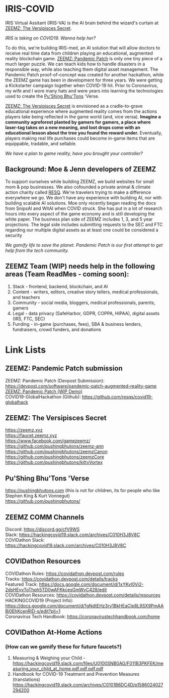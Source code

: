 # IRIS-COVID
IRIS Virtual Assitant (IRIS-VA) is the AI brain behind the wizard's curtain at [ZEEMZ: The Versipisces Secret](https://zeemz.xyz). 

*IRIS is taking on COVID19. Wanna help her?*

To do this, we're building IRIS-med, an AI solution that will allow doctors to receive real time data from children playing an educational, augmented reality blockchain game. [ZEEMZ: Pandemic Patch](https://faucet.zeemz.xyz/pandemicpatch/index.html) is only one tiny piece of a much larger puzzle. We can teach kids how to handle disasters in a responsible way, while also teaching them digital asset management. The Pandemic Patch proof-of-concept was created for another hackathon, while the ZEEMZ game has been in development for three years. We were getting a Kickstarter campaign together when COVID-19 hit. Prior to Coronavirus, my wife and I wore many hats and were years into learning the technologies used to create the [Pu'Shing Bhu'Tons](https://www.pushingbhutons.com) 'Verse.

[ZEEMZ: The Versipisces Secret](https://www.zeemz.xyz) is envisioned as a cradle-to-grave educational experience where augmented reality comes from the actions players take being reflected in the game world (and, vice versa). **Imagine a community agroforest planted by gamers for gamers, a place where laser-tag takes on a new meaning, and loot drops come with an educational lesson about the tree you found the reward under.** Eventually, players making real life purchases could become in-game items that are equippable, tradable, and sellable. 

*We have a plan to game reality, have you brought your controller?*


## Background: Moe & Jenn developers of ZEEMZ
To support ourselves while building ZEEMZ, we build websites for small mom & pop businesses. We also cofounded a private animal & climate action charity called [RESQ](https://resq.pir8aye.net). We're travelers trying to make a difference everywhere we go. We don't have any experience with building AI, nor with building scalable AI solutions. Moe only recently began reading the docs from SnipsAI and WitAI when COVID struck. She has put in a lot of research hours into every aspect of the game economy and is still developing the white paper. The business plan side of ZEEMZ includes 1, 3, and 5 year projections. The legal side includes submitting requests to the SEC and FTC regarding our multiple digital assets as at least one could be considered a security

*We gamify life to save the planet. Pandemic Patch is our first attempt to get help from the tech community.*


## ZEEMZ Team (WIP) needs help in the following areas (Team ReadMes - coming soon):
1. Stack - frontend, backend, blockchain, and AI
2. Content - writers, editors, creative story tellers, medical professionals, and teachers
3. Community - social media, bloggers, medical professionals, parents, gamers
4. Legal - data privacy (SafeHarbor, GDPR, COPPA, HIPAA), digital assets (IRS, FTC, SEC)
5. Funding - in-game (purchases, fees), SBA & business lenders, fundraisers, crowd funders, and donations


# Link Lists 
## ZEEMZ: Pandemic Patch submission 
ZEEMZ: Pandemic Patch (Devpost Submission): https://devpost.com/software/pandemic-patch-augmented-reality-game<br />
[ZEEMZ: Pandemic Patch (WIP Demo)](https://faucet.zeemz.xyz/pandemicpatch/index.html)<br />
COVID19-GlobalHackathon (Github): https://github.com/resqs/covid19-globalhack<br />

## ZEEMZ: The Versipisces Secret
https://zeemz.xyz<br />
https://faucet.zeemz.xyz<br />
https://www.facebook.com/gamezeemz/<br />
https://github.com/pushingbhutons/zeemz-ann<br />
https://github.com/pushingbhutons/zeemzCanon<br />
https://github.com/pushingbhutons/zeemzCore<br />
https://github.com/pushingbhutons/kittyVortex<br />

## Pu'Shing Bhu'Tons 'Verse
https://pushingbhutons.com (this is not for children, its for people who like Stephen King & Kurt Vonnegut)<br />
https://github.com/pushingbhutons/<br />


## ZEEMZ COMM Channels 
Discord: https://discord.gg/cfV9WS<br />
Slack: https://hackingcovid19.slack.com/archives/C010H3J8V8C<br />
COVIDathon Slack: https://hackingcovid19.slack.com/archives/C010H3J8V8C<br />


## COVIDathon Resources
COVIDathon Rules: https://covidathon.devpost.com/rules<br />
Tracks: https://covidathon.devpost.com/details/tracks<br />
Featured Track: https://docs.google.com/document/d/1xYKvI0Vj2-2dsHEyvToThph5TD0wAFKkcesGmWvC428/edit<br />
COVIDathon Resources: https://covidathon.devpost.com/details/resources<br />
HACKINGCOVID19 (Project Info): https://docs.google.com/document/d/1gNdtEHz3rv1BkHEaClp8L9SX9PmAABi0EhKcenRID-s/edit?pli=1<br />
Coronavirus Tech Handbook: https://coronavirustechhandbook.com/home


## COVIDathon At-Home Actions 
### (How can we gamify these for future faucets?)
1. Measuring & Weighing your Child - https://hackingcovid19.slack.com/files/U0100SNB0AG/F011B3PKFEK/measuring_your_child_at_home.pdf.pdf.pdf.pdf 
2. Handbook for COVID-19 Treatment and Prevention Measures (translations) https://hackingcovid19.slack.com/archives/C0101B6DC4D/p1586024027294200


